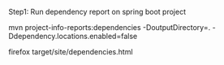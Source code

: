 Step1: Run dependency report on spring boot project

mvn project-info-reports:dependencies -DoutputDirectory=. -Ddependency.locations.enabled=false

firefox target/site/dependencies.html 
